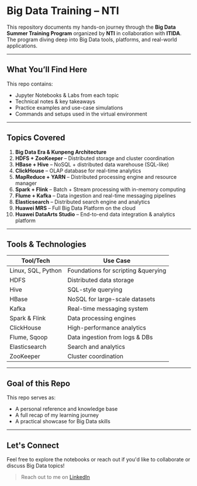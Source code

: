 #  Big Data Training – NTI 

This repository documents my hands-on journey through the **Big Data Summer Training Program** organized by **NTI** in collaboration with **ITIDA**.  
The program diving deep into Big Data tools, platforms, and real-world applications.

---

##  What You’ll Find Here

This repo contains:

-  Jupyter Notebooks & Labs from each topic  
-  Technical notes & key takeaways  
-  Practice examples and use-case simulations  
-  Commands and setups used in the virtual environment

---

##  Topics Covered 

1. **Big Data Era & Kunpeng Architecture**
2. **HDFS + ZooKeeper** – Distributed storage and cluster coordination
3. **HBase + Hive** – NoSQL + distributed data warehouse (SQL-like)
4. **ClickHouse** – OLAP database for real-time analytics
5. **MapReduce + YARN** – Distributed processing engine and resource manager
6. **Spark + Flink** – Batch + Stream processing with in-memory computing
7. **Flume + Kafka** – Data ingestion and real-time messaging pipelines
8. **Elasticsearch** – Distributed search engine and analytics
9. **Huawei MRS** – Full Big Data Platform on the cloud
10. **Huawei DataArts Studio** – End-to-end data integration & analytics platform

---

##  Tools & Technologies

| Tool/Tech        | Use Case                         |
|------------------|----------------------------------|
| Linux, SQL, Python | Foundations for scripting &querying |
| HDFS             | Distributed data storage         |
| Hive             | SQL-style querying               |
| HBase            | NoSQL for large-scale datasets   |
| Kafka            | Real-time messaging system       |
| Spark & Flink    | Data processing engines          |
| ClickHouse       | High-performance analytics       |
| Flume, Sqoop     | Data ingestion from logs & DBs   |
| Elasticsearch    | Search and analytics             |
| ZooKeeper        | Cluster coordination             |

---

##  Goal of this Repo

This repo serves as:
-  A personal reference and knowledge base
-  A full recap of my learning journey
-  A practical showcase for Big Data skills

---


##  Let's Connect

Feel free to explore the notebooks or reach out if you'd like to collaborate or discuss Big Data topics!

> Reach out to me on [LinkedIn](https://www.linkedin.com/in/kerolos-hani-data/)
